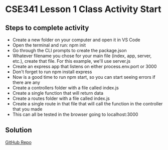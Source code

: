# CSE341 Lesson 1 Class Activity Start

## Steps to complete activity

- Create a new folder on your computer and open it in VS Code
- Open the terminal and run: npm init
- Go through the CLI prompts to create the package.json
- Whatever filename you chose for your main file (index, app, server, etc.), create that file. For this example, we'll use server.js
- Create an express app that listens on either process.env.port or 3000
- Don't forget to run npm install express
- Now is a good time to run npm start, so you can start seeing errors if there are any
- Create a controllers folder with a file called index.js
- Create a single function that will return data
- Create a routes folder with a file called index.js
- Create a single route in that file that will call the function in the controller that you made
- This can all be tested in the browser going to localhost:3000

## Solution

[GitHub Repo](https://github.com/byui-cse/cse341-code-student/tree/L01-class-complete)

